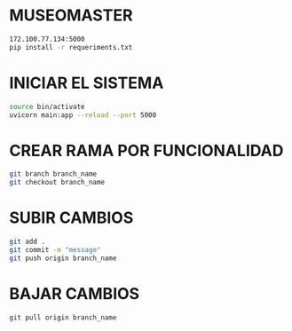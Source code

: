 # MUSEOMASTER 
``` bash
172.100.77.134:5000
pip install -r requeriments.txt
```

# INICIAR EL SISTEMA
``` bash
source bin/activate
uvicorn main:app --reload --port 5000
```

# CREAR RAMA POR FUNCIONALIDAD
``` bash
git branch branch_name
git checkout branch_name
```

# SUBIR CAMBIOS
``` bash
git add .
git commit -m "message"
git push origin branch_name
```

# BAJAR CAMBIOS
``` bash
git pull origin branch_name
```